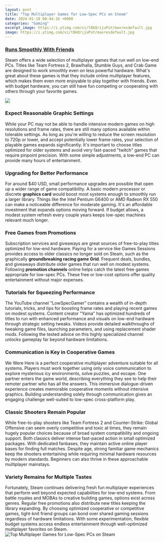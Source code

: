 ```yaml
---
layout: post
title: "Top Multiplayer Games for Low-Spec PCs on Steam"
date: 2024-01-18 08:44:16 +0000
categories: "Gaming"
excerpt_image: https://i.ytimg.com/vi/t8kQrijuPuY/maxresdefault.jpg
image: https://i.ytimg.com/vi/t8kQrijuPuY/maxresdefault.jpg
---
```


### [Runs Smoothly With Friends](https://store.fi.io.vn/i-work-all-day-lohng-so-my-german-shepherd-live-a-good-life)
Steam offers a wide selection of multiplayer games that run well on low-end PCs. Titles like Team Fortress 2, Brawlhalla, Stumble Guys, and Crab Game are designed to work smoothly even on less powerful hardware. What's great about these games is that they include online multiplayer features, which makes them even more enjoyable to play together with friends. Even with budget hardware, you can still have fun competing or cooperating with others through your favorite games.

![](https://i.ytimg.com/vi/1sqDavzLHAA/maxresdefault.jpg)
### **Expect Reasonable Graphic Settings** 
While your PC may not be able to handle intensive modern games on high resolutions and frame rates, there are still many options available within tolerable settings. As long as you're willing to reduce the screen resolution to 720p or lower, and accept potentially lower frame rates, your selection of playable games expands significantly. It's important to choose titles optimized for older systems and avoid very fast-paced "twitch" games that require pinpoint precision. With some simple adjustments, a low-end PC can provide many hours of entertainment.
### **Upgrading for Better Performance**
For around $40 USD, small performance upgrades are possible that open up a wider range of game compatibility. A basic modern processor or discrete **graphics card** would boost most systems enough to smoothly run a larger library. Things like the Intel Pentium G6400 or AMD Radeon RX 550 can make a noticeable difference for moderate gaming. It's an affordable investment that expands options moving forward. If budget allows, a modest system refresh every couple years keeps low-spec machines relevant much longer.
### **Free Games from Promotions** 
Subscription services and giveaways are great sources of free-to-play titles optimized for low-end hardware. Paying for a service like Games Sessions provides access to older classics no longer sold on Steam, such as the graphically **groundbreaking racing game Grid**. Frequent deals, bundles, and giveaways distribute older games that run well on modest systems. Following **promotion channels** online helps catch the latest free games appropriate for low-spec PCs. These free or low-cost options offer quality entertainment without major expenses.
### **Tutorials for Squeezing Performance**
The YouTube channel "LowSpecGamer" contains a wealth of in-depth tutorials, tricks, and tips for boosting frame rates and playing recent games on modest systems. Content creator "Yama" has optimized hundreds of titles to run with enhanced performance and visuals on low-end hardware through strategic setting tweaks. Videos provide detailed walkthroughs of tweaking game files, launching parameters, and using replacement shader mods. Following the tested advice on this highly specialized channel unlocks gameplay far beyond hardware limitations.
### **Communication is Key in Cooperative Games**  
We Were Here is a perfect cooperative multiplayer adventure suitable for all systems. Players must work together using only voice communication to explore mysterious icy environments, solve puzzles, and escape. One partner enters the game world, describing everything they see to help their remoter partner who has all the answers. This immersive dialogue-driven experience creates memorable cooperative moments without intensive graphics. Building understanding solely through communication gives an engaging challenge well-suited to low-spec cross-platform play.
### **Classic Shooters Remain Popular**
While free-to-play shooters like Team Fortress 2 and Counter-Strike: Global Offensive can seem overly competitive and toxic at times, they remain hugely popular choices because of broad system compatibility and ongoing support. Both classics deliver intense fast-paced action in small optimized packages. With dedicated fanbases, they maintain active online player bases for finding full matches. Despite age, strong familiar game mechanics keep the shooters entertaining while requiring minimal hardware resources by modern standards. Beginners can also thrive in these approachable multiplayer mainstays.
### **Variety Remains for Multiple Tastes**  
Fortunately, Steam continues delivering fresh fun multiplayer experiences that perform well beyond expected capabilities for low-end systems. From battle royales and MOBAs to creative building games, options exist across genres. Regular free promotions also distribute new titles keeping the library expanding. By choosing optimized cooperative or competitive games, tight-knit friend groups can bond over shared gaming sessions regardless of hardware limitations. With some experimentation, flexible budget systems access endless entertainment through well-optimized multiplayer favorites on Steam.
![Top Multiplayer Games for Low-Spec PCs on Steam](https://i.ytimg.com/vi/t8kQrijuPuY/maxresdefault.jpg)
